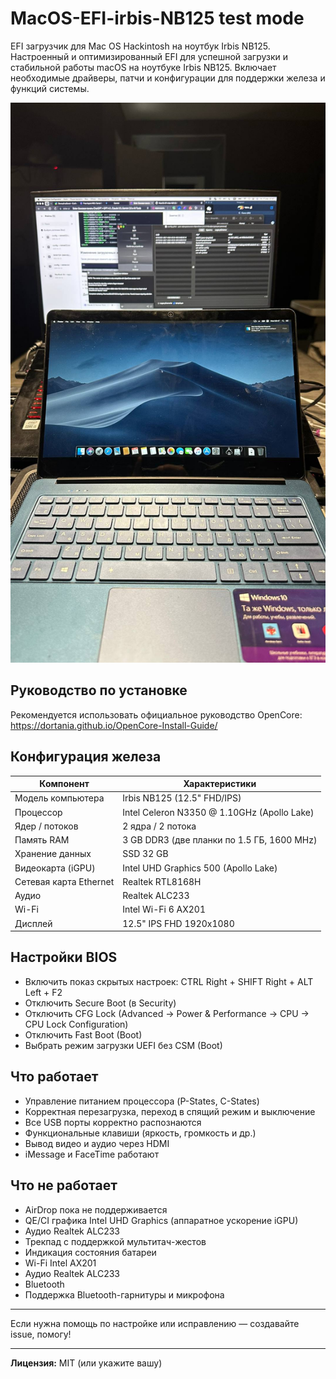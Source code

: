 # MacOS-EFI-irbis-NB125  test mode

EFI загрузчик для Mac OS Hackintosh на ноутбук Irbis NB125.  
Настроенный и оптимизированный EFI для успешной загрузки и стабильной работы macOS на ноутбуке Irbis NB125. Включает необходимые драйверы, патчи и конфигурации для поддержки железа и функций системы.  

![image](image/image.jpeg)  

## Руководство по установке  
Рекомендуется использовать официальное руководство OpenCore:  
https://dortania.github.io/OpenCore-Install-Guide/  

## Конфигурация железа  

| Компонент              | Характеристики                                     |  
|-----------------------|--------------------------------------------------|  
| Модель компьютера      | Irbis NB125 (12.5" FHD/IPS)                       |  
| Процессор             | Intel Celeron N3350 @ 1.10GHz (Apollo Lake)       |  
| Ядер / потоков          | 2 ядра / 2 потока                                 |  
| Память RAM             | 3 GB DDR3 (две планки по 1.5 ГБ, 1600 MHz)         |  
| Хранение данных        | SSD 32 GB                                         |  
| Видеокарта (iGPU)      | Intel UHD Graphics 500 (Apollo Lake)              |  
| Сетевая карта Ethernet | Realtek RTL8168H                                   |  
| Аудио                  | Realtek ALC233                                    |  
| Wi-Fi                  | Intel Wi-Fi 6 AX201                               |  
| Дисплей                | 12.5" IPS FHD 1920x1080                           |  

## Настройки BIOS  

- Включить показ скрытых настроек: CTRL Right + SHIFT Right + ALT Left + F2  
- Отключить Secure Boot (в Security)  
- Отключить CFG Lock (Advanced -> Power & Performance -> CPU -> CPU Lock Configuration)  
- Отключить Fast Boot (Boot)  
- Выбрать режим загрузки UEFI без CSM (Boot)  

## Что работает  
  
- Управление питанием процессора (P-States, C-States)  
- Корректная перезагрузка, переход в спящий режим и выключение    
- Все USB порты корректно распознаются  
- Функциональные клавиши (яркость, громкость и др.)  
- Вывод видео и аудио через HDMI  
- iMessage и FaceTime работают  

## Что не работает  

- AirDrop пока не поддерживается  
- QE/CI графика Intel UHD Graphics (аппаратное ускорение iGPU)
- Аудио Realtek ALC233
- Трекпад с поддержкой мультитач-жестов  
- Индикация состояния батареи 
- Wi-Fi Intel AX201  
- Аудио Realtek ALC233 
- Bluetooth  
- Поддержка Bluetooth-гарнитуры и микрофона  

---  

Если нужна помощь по настройке или исправлению — создавайте issue, помогу!  

---  

**Лицензия:** MIT (или укажите вашу)
